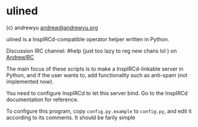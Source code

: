 # ulined

(c) andrewyu <andrew@andrewyu.org>

ulined is a InspIRCd-compatible operator helper written in Python.

Discussion IRC channel: #help (just too lazy to reg new chans lol ) on
[AndrewIRC](https://irc.andrewyu.org)


The main focus of these scripts is to make a InspIRCd-linkable server in Python,
and if the user wants to, add functionality such as anti-spam (not implemented now).

You need to configure InspIRCd to let this server bind. Go to the InspIRCd
documentation for reference.

To configure this program, copy `config.py.example` to `config.py`, and edit it
according to its comments. It should be farily simple


